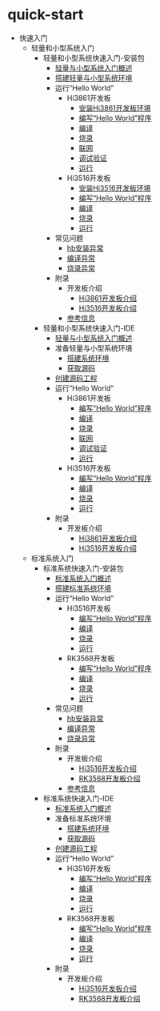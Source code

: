 # quick-start

- 快速入门
    - 轻量和小型系统入门
        - 轻量和小型系统快速入门-安装包
            - [轻量与小型系统入门概述](quickstart-lite-overview.md)
            - [搭建轻量与小型系统环境](quickstart-lite-env-setup.md)
            - 运行“Hello World”
                - Hi3861开发板
                    - [安装Hi3861开发板环境](quickstart-lite-steps-hi3861-setting.md)
                    - [编写“Hello World”程序](quickstart-lite-steps-hi3861-application-framework.md)
                    - [编译](quickstart-lite-steps-hi3861-building.md)
                    - [烧录](quickstart-lite-steps-hi3861-burn.md)
                    - [联网](quickstart-lite-steps-hi3861-netconfig.md)
                    - [调试验证](quickstart-lite-steps-hi3861-debug.md)
                    - [运行](quickstart-lite-steps-hi3816-running.md)
                - Hi3516开发板
                    - [安装Hi3516开发板环境](quickstart-lite-steps-hi3516-setting.md)
                    - [编写“Hello World”程序](quickstart-lite-steps-hi3516-application-framework.md)
                    - [编译](quickstart-lite-steps-hi3516-building.md)
                    - [烧录](quickstart-lite-steps-hi3516-burn.md)
                    - [运行](quickstart-lite-steps-hi3516-running.md)
            - 常见问题
                - [hb安装异常](quickstart-lite-faq-hb.md)
                - [编译异常](quickstart-lite-faq-compose.md)
                - [烧录异常](quickstart-lite-faq-burning.md)
            - 附录
                - 开发板介绍
                    - [Hi3861开发板介绍](quickstart-lite-introduction-hi3861.md)
                    - [Hi3516开发板介绍](quickstart-lite-introduction-hi3516.md)
                - [参考信息](quickstart-lite-reference.md)
        - 轻量和小型系统快速入门-IDE
            - [轻量与小型系统入门概述](quickstart-ide-lite-overview.md)
            - 准备轻量与小型系统环境
                - [搭建系统环境](quickstart-ide-lite-env-system.md)
                - [获取源码](quickstart-ide-lite-sourcecode-acquire.md)
            - [创建源码工程](quickstart-ide-lite-create-project.md)
            - 运行“Hello World”
                - Hi3861开发板
                    - [编写“Hello World”程序](quickstart-ide-lite-steps-hi3861-application-framework.md)
                    - [编译](quickstart-ide-lite-steps-hi3861-building.md)
                    - [烧录](quickstart-ide-lite-steps-hi3861-burn.md)
                    - [联网](quickstart-ide-lite-steps-hi3861-netconfig.md)
                    - [调试验证](quickstart-ide-lite-steps-hi3861-debug.md)
                    - [运行](quickstart-ide-lite-steps-hi3816-running.md)
                - Hi3516开发板
                    - [编写“Hello World”程序](quickstart-ide-lite-steps-hi3516-application-framework.md)
                    - [编译](quickstart-ide-lite-steps-hi3516-building.md)
                    - [烧录](quickstart-ide-lite-steps-hi3516-burn.md)
                    - [运行](quickstart-ide-lite-steps-hi3516-running.md)
            - 附录
                - 开发板介绍
                    - [Hi3861开发板介绍](quickstart-ide-lite-introduction-hi3861.md)
                    - [Hi3516开发板介绍](quickstart-ide-lite-introduction-hi3516.md)
    - 标准系统入门
        - 标准系统快速入门-安装包
            - [标准系统入门概述](quickstart-standard-overview.md)
            - [搭建标准系统环境](quickstart-standard-env-setup.md)
            - 运行“Hello World”
                - Hi3516开发板
                    - [编写“Hello World”程序](quickstart-standard-running-hi3516-create.md)
                    - [编译](quickstart-standard-running-hi3516-build.md)
                    - [烧录](quickstart-standard-running-hi3516-burning.md)
                    - [运行](quickstart-standard-running-hi3516-running.md)
                - RK3568开发板
                    - [编写“Hello World”程序](quickstart-standard-running-rk3568-create.md)
                    - [编译](quickstart-standard-running-rk3568-build.md)
                    - [烧录](quickstart-standard-running-rk3568-burning.md)
                    - [运行](quickstart-standard-running-rk3568-running.md)
            - 常见问题
                - [hb安装异常](quickstart-standard-faq-hb.md)
                - [编译异常](quickstart-standard-faq-compose.md)
                - [烧录异常](quickstart-standard-faq-burning.md)
            - 附录
                - 开发板介绍
                    - [Hi3516开发板介绍](quickstart-standard-board-introduction-hi3516.md)
                    - [RK3568开发板介绍](quickstart-standard-board-introduction-rk3568.md)
                - [参考信息](quickstart-standard-reference.md)
        - 标准系统快速入门-IDE
            - [标准系统入门概述](quickstart-ide-standard-overview.md)
            - 准备标准系统环境
                - [搭建系统环境](quickstart-ide-standard-env-system.md)
                - [获取源码](quickstart-ide-standard-sourcecode-acquire.md)
            - [创建源码工程](quickstart-ide-standard-create-project.md)
            - 运行“Hello World”
                - Hi3516开发板
                    - [编写“Hello World”程序](quickstart-ide-standard-running-hi3516-create.md)
                    - [编译](quickstart-ide-standard-running-hi3516-build.md)
                    - [烧录](quickstart-ide-standard-running-hi3516-burning.md)
                    - [运行](quickstart-ide-standard-running-hi3516-running.md)
                - RK3568开发板
                    - [编写“Hello World”程序](quickstart-ide-standard-running-rk3568-create.md)
                    - [编译](quickstart-ide-standard-running-rk3568-build.md)
                    - [烧录](quickstart-ide-standard-running-rk3568-burning.md)
                    - [运行](quickstart-ide-standard-running-rk3568-running.md)
            - 附录
                - 开发板介绍
                    - [Hi3516开发板介绍](quickstart-ide-standard-board-introduction-hi3516.md)
                    - [RK3568开发板介绍](quickstart-ide-standard-board-introduction-rk3568.md)
